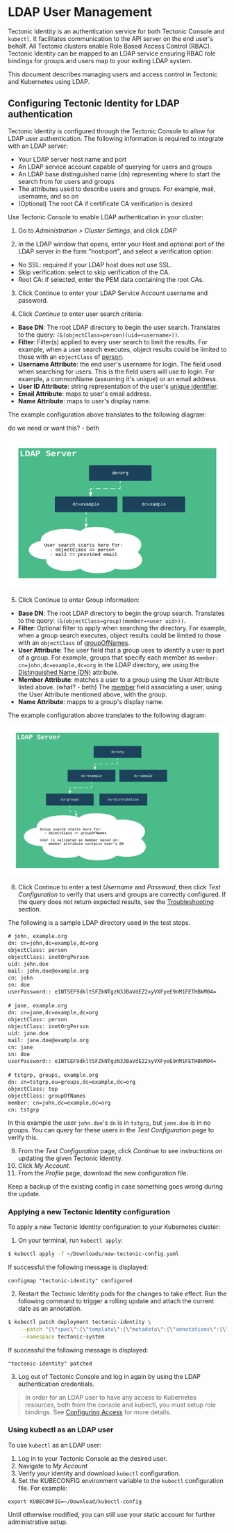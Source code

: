 # LDAP User Management

Tectonic Identity is an authentication service for both Tectonic Console and `kubectl`. It facilitates communication to the API server on the end user's behalf. All Tectonic clusters enable Role Based Access Control (RBAC). Tectonic Identity can be mapped to an LDAP service ensuring RBAC role bindings for groups and users map to your exiting LDAP system.

This document describes managing users and access control in Tectonic and Kubernetes using LDAP.

## Configuring Tectonic Identity for LDAP authentication

Tectonic Identity is configured through the Tectonic Console to allow for LDAP user authentication. The following information is required to integrate with an LDAP server:

* Your LDAP server host name and port
* An LDAP service account capable of querying for users and groups
* An LDAP base distinguished name (dn) representing where to start the search from for users and groups
* The attributes used to describe users and groups. For example, mail, username, and so on
* (Optional) The root CA if certificate CA verification is desired

Use Tectonic Console to enable LDAP authentication in your cluster:

1. Go to *Administration > Cluster Settings*, and click *LDAP*

2. In the LDAP window that opens, enter your Host and optional port of the LDAP server in the form "host:port", and select a verification option:
 * No SSL: required if your LDAP host does not use SSL.
 * Skip verification: select to skip verification of the CA.
 * Root CA: if selected, enter the PEM data containing the root CAs.

3. Click Continue to enter your LDAP Service Account username and password.

4. Click *Continue* to enter user search criteria:
  * **Base DN**: The root LDAP directory to begin the user search. Translates to the query: `(&(objectClass=person)(uid=<username>))`.
  * **Filter**: Filter(s) applied to every user search to limit the results. For example, when a user search executes, object results could be limited to those with an `objectClass` of [person][person-ldap-rfc].
  * **Username Attribute**: the end user's username for login. The field used when searching for users. This is the field users will use to login. For example, a commonName (assuming it's unique) or an email address.
  * **User ID Attribute**: string representation of the user's [unique identifier][uid-ldap-rfc].
  * **Email Attribute**: maps to user's email address.
  * **Name Attribute**: maps to user's display name.

  The example configuration above translates to the following diagram:

  do we need or want this? - beth

  <div class="row">
    <div class="col-lg-10 col-lg-offset-1 col-md-10 col-md-offset-1 col-sm-10 col-sm-offset-1 col-xs-12 col-xs-offset-1">
      <a href="../img/ldap-server-user-search-diagram.png" class="co-m-screenshot">
        <img src="../img/ldap-server-user-search-diagram.png">
      </a>
    </div>
  </div>

5. Click Continue to enter Group information:

  * **Base DN**: The root LDAP directory to begin the group search. Translates to the query: `(&(objectClass=group)(member=<user uid>))`.
  * **Filter**: Optional filter to apply when searching the directory. For example, when a group search executes, object results could be limited to those with an `objectClass` of [groupOfNames][groupOfNames-ldap-rfc].
  * **User Attribute**: The user field that a group uses to identify a user is part of a group. For example, groups that specify each member as `member: cn=john,dc=example,dc=org` in the LDAP directory, are using the [Distinguished Name (DN)][dn-ldap-rfc] attribute.
  * **Member Attribute**: matches a user to a group using the User Attribute listed above. (what? - beth) The [member][member-ldap-rfc] field associating a user, using the User Attribute mentioned above, with the group.
  * **Name Attribute**: mapps to a group's display name.


  The example configuration above translates to the following diagram:

  <div class="row">
    <div class="col-lg-10 col-lg-offset-1 col-md-10 col-md-offset-1 col-sm-10 col-sm-offset-1 col-xs-12 col-xs-offset-1">
      <a href="../img/ldap-server-group-search-diagram.png" class="co-m-screenshot">
        <img src="../img/ldap-server-group-search-diagram.png">
      </a>
    </div>
  </div>

8. Click Continue to enter a test *Username* and *Password*, then click *Test Configuration* to verify that users and groups are correctly configured.
If the query does not return expected results, see the [Troubleshooting](#troubleshooting) section.

  The following is a sample LDAP directory used in the test steps.

  ```
  # john, example.org
  dn: cn=john,dc=example,dc=org
  objectClass: person
  objectClass: inetOrgPerson
  uid: john.doe
  mail: john.doe@example.org
  cn: john
  sn: doe
  userPassword:: e1NTSEF9dkltSFZkNTgzN3JBaVdEZ2xyVXFyeE9nM1FETHBkM04=

  # jane, example.org
  dn: cn=jane,dc=example,dc=org
  objectClass: person
  objectClass: inetOrgPerson
  uid: jane.doe
  mail: jane.doe@example.org
  cn: jane
  sn: doe
  userPassword:: e1NTSEF9dkltSFZkNTgzN3JBaVdEZ2xyVXFyeE9nM1FETHBkM04=

  # tstgrp, groups, example.org
  dn: cn=tstgrp,ou=groups,dc=example,dc=org
  objectClass: top
  objectClass: groupOfNames
  member: cn=john,dc=example,dc=org
  cn: tstgrp
  ```

  In this example the user `john.doe`'s `dn` is in `tstgrp`, but `jane.doe` is in no groups. You can query for these users in the *Test Configuration* page to verify this.

9. From the *Test Configuration* page, click *Continue* to see instructions on updating the given Tectonic Identity.
10. Click *My Account*.
11. From the *Profile* page, download the new configuration file.

 Keep a backup of the existing config in case something goes wrong during the update.

### Applying a new Tectonic Identity configuration

To apply a new Tectonic Identity configuration to your Kubernetes cluster:

1. On your terminal, run `kubectl apply`:

```bash
$ kubectl apply -f ~/Downloads/new-tectonic-config.yaml
```
If successful the following message is displayed:

```
configmap "tectonic-identity" configured
```

2. Restart the Tectonic Identity pods for the changes to take effect. Run the following command to trigger a rolling update and attach the current date as an annotation.

```bash
$ kubectl patch deployment tectonic-identity \
    --patch "{\"spec\":{\"template\":{\"metadata\":{\"annotations\":{\"date\":\"`date +'%s'`\"}}}}}" \
    --namespace tectonic-system
```
If successful the following message is displayed:

```
"tectonic-identity" patched
```

3. Log out of Tectonic Console and log in again by using the LDAP authentication credentials.

> In order for an LDAP user to have any access to Kubernetes resources, both from the console and kubectl, you must setup role bindings. See [Configuring Access](#configuring-access) for more details.

### Using kubectl as an LDAP user

To use `kubectl` as an LDAP user:

1. Log in to your Tectonic Console as the desired user.
2. Navigate to *My Account*
3. Verify your identity and download `kubectl` configuration.
4. Set the KUBECONFIG environment variable to the `kubectl` configuration file. For example:

```
export KUBECONFIG=~/Download/kubectl-config
```

Until otherwise modified, you can still use your static account for further administrative setup.


[onboard-user]: onboard-user.md
[onboard-admin]: onboard-admin.md
[onboard-team]: onboard-team.md
[onboard-service-account]: onboard-service-account.md
[person-ldap-rfc]: https://tools.ietf.org/html/rfc4519#section-3.12
[uid-ldap-rfc]: https://tools.ietf.org/html/rfc4519#section-2.39
[groupOfNames-ldap-rfc]: https://tools.ietf.org/html/rfc4519#section-3.5
[dn-ldap-rfc]: https://tools.ietf.org/html/rfc4511#section-4.1.3
[member-ldap-rfc]: https://tools.ietf.org/html/rfc4519#section-2.17
[k8s-auth]: https://kubernetes.io/docs/admin/authorization/#roles-rolesbindings-clusterroles-and-clusterrolebindings
